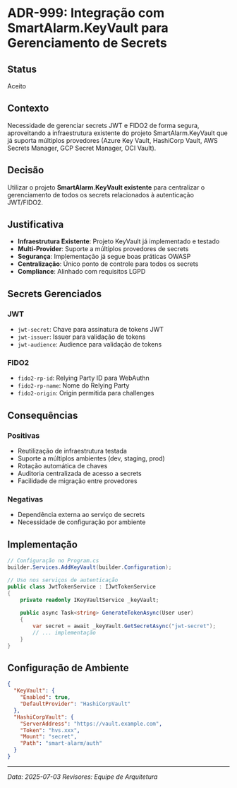 # ADR-999: Integração com SmartAlarm.KeyVault para Gerenciamento de Secrets

## Status

Aceito

## Contexto

Necessidade de gerenciar secrets JWT e FIDO2 de forma segura, aproveitando a infraestrutura existente do projeto SmartAlarm.KeyVault que já suporta múltiplos provedores (Azure Key Vault, HashiCorp Vault, AWS Secrets Manager, GCP Secret Manager, OCI Vault).

## Decisão

Utilizar o projeto **SmartAlarm.KeyVault existente** para centralizar o gerenciamento de todos os secrets relacionados à autenticação JWT/FIDO2.

## Justificativa

- **Infraestrutura Existente**: Projeto KeyVault já implementado e testado
- **Multi-Provider**: Suporte a múltiplos provedores de secrets
- **Segurança**: Implementação já segue boas práticas OWASP
- **Centralização**: Único ponto de controle para todos os secrets
- **Compliance**: Alinhado com requisitos LGPD

## Secrets Gerenciados

### JWT
- `jwt-secret`: Chave para assinatura de tokens JWT
- `jwt-issuer`: Issuer para validação de tokens
- `jwt-audience`: Audience para validação de tokens

### FIDO2
- `fido2-rp-id`: Relying Party ID para WebAuthn
- `fido2-rp-name`: Nome do Relying Party
- `fido2-origin`: Origin permitida para challenges

## Consequências

### Positivas

- Reutilização de infraestrutura testada
- Suporte a múltiplos ambientes (dev, staging, prod)
- Rotação automática de chaves
- Auditoria centralizada de acesso a secrets
- Facilidade de migração entre provedores

### Negativas

- Dependência externa ao serviço de secrets
- Necessidade de configuração por ambiente

## Implementação

```csharp
// Configuração no Program.cs
builder.Services.AddKeyVault(builder.Configuration);

// Uso nos serviços de autenticação
public class JwtTokenService : IJwtTokenService
{
    private readonly IKeyVaultService _keyVault;
    
    public async Task<string> GenerateTokenAsync(User user)
    {
        var secret = await _keyVault.GetSecretAsync("jwt-secret");
        // ... implementação
    }
}
```

## Configuração de Ambiente

```json
{
  "KeyVault": {
    "Enabled": true,
    "DefaultProvider": "HashiCorpVault"
  },
  "HashiCorpVault": {
    "ServerAddress": "https://vault.example.com",
    "Token": "hvs.xxx",
    "Mount": "secret",
    "Path": "smart-alarm/auth"
  }
}
```

---
*Data: 2025-07-03*
*Revisores: Equipe de Arquitetura*
